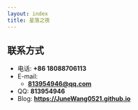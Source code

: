 ```yaml
---
layout: index
title: 星落之夜
---
```

## 联系方式

- 电话: **+86 18088706113**
- E-mail:
  - **813954946@qq.com**
- QQ: **813954946**
- Blog: **<https://JuneWang0521.github.io>**
